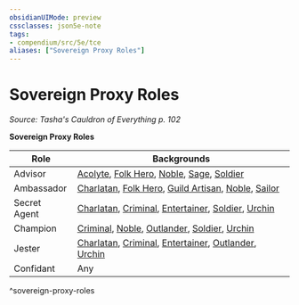 ```yaml
---
obsidianUIMode: preview
cssclasses: json5e-note
tags:
- compendium/src/5e/tce
aliases: ["Sovereign Proxy Roles"]
---
```

# Sovereign Proxy Roles
*Source: Tasha's Cauldron of Everything p. 102* 

**Sovereign Proxy Roles**

| Role | Backgrounds |
|------|-------------|
| Advisor | [Acolyte](2-Mechanics/CLI/backgrounds/acolyte.md), [Folk Hero](2-Mechanics/CLI/backgrounds/folk-hero.md), [Noble](2-Mechanics/CLI/backgrounds/noble.md), [Sage](2-Mechanics/CLI/backgrounds/sage.md), [Soldier](2-Mechanics/CLI/backgrounds/soldier.md) |
| Ambassador | [Charlatan](2-Mechanics/CLI/backgrounds/charlatan.md), [Folk Hero](2-Mechanics/CLI/backgrounds/folk-hero.md), [Guild Artisan](2-Mechanics/CLI/backgrounds/guild-artisan.md), [Noble](2-Mechanics/CLI/backgrounds/noble.md), [Sailor](2-Mechanics/CLI/backgrounds/sailor.md) |
| Secret Agent | [Charlatan](2-Mechanics/CLI/backgrounds/charlatan.md), [Criminal](2-Mechanics/CLI/backgrounds/criminal.md), [Entertainer](2-Mechanics/CLI/backgrounds/entertainer.md), [Soldier](2-Mechanics/CLI/backgrounds/soldier.md), [Urchin](2-Mechanics/CLI/backgrounds/urchin.md) |
| Champion | [Criminal](2-Mechanics/CLI/backgrounds/criminal.md), [Noble](2-Mechanics/CLI/backgrounds/noble.md), [Outlander](2-Mechanics/CLI/backgrounds/outlander.md), [Soldier](2-Mechanics/CLI/backgrounds/soldier.md), [Urchin](2-Mechanics/CLI/backgrounds/urchin.md) |
| Jester | [Charlatan](2-Mechanics/CLI/backgrounds/charlatan.md), [Criminal](2-Mechanics/CLI/backgrounds/criminal.md), [Entertainer](2-Mechanics/CLI/backgrounds/entertainer.md), [Outlander](2-Mechanics/CLI/backgrounds/outlander.md), [Urchin](2-Mechanics/CLI/backgrounds/urchin.md) |
| Confidant | Any |
^sovereign-proxy-roles